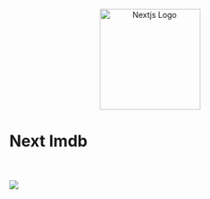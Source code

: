 <br />

<div align="center">
  <img align="center" alt="Nextjs Logo" width="180px" height="180px" src="https://github.com/adam-ridhwan/next-movie/assets/76563028/8361c850-034b-476f-ac60-665f45c2a2df"/>
</div>

<h1>Next Imdb</h1>

<br />
<br />

<img src="https://github.com/adam-ridhwan/next-movie/assets/76563028/5b3f7c0a-0bcd-4026-91ea-31790672fd6c" />
